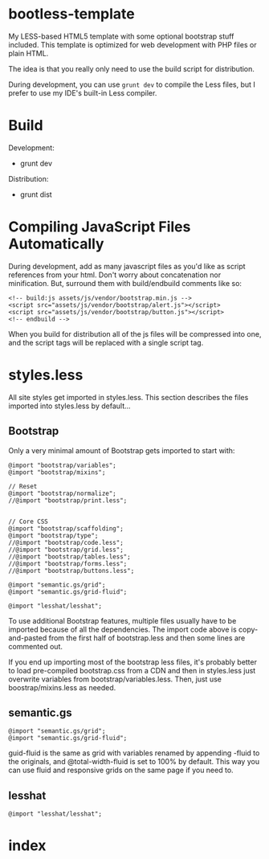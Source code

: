 bootless-template
=================

My LESS-based HTML5 template with some optional bootstrap stuff included.
This template is optimized for web development with PHP files or plain HTML.

The idea is that you really only need to use the build script for distribution.

During development, you can use
`grunt dev`
to compile the Less files, but I prefer to use my IDE's built-in Less compiler.


Build
=====

Development:
- grunt dev

Distribution:
- grunt dist


Compiling JavaScript Files Automatically
========================================

During development, add as many javascript files as you'd like as script references from your html.
Don't worry about concatenation nor minification. But, surround them with build/endbuild comments like so:

```
<!-- build:js assets/js/vendor/bootstrap.min.js -->
<script src="assets/js/vendor/bootstrap/alert.js"></script>
<script src="assets/js/vendor/bootstrap/button.js"></script>
<!-- endbuild -->
```

When you build for distribution all of the js files will be compressed into one, and the script tags
will be replaced with a single script tag.


styles.less
===========

All site styles get imported in styles.less. This section describes the files imported into styles.less by default...


Bootstrap
---------

Only a very minimal amount of Bootstrap gets imported to start with:

```
@import "bootstrap/variables";
@import "bootstrap/mixins";

// Reset
@import "bootstrap/normalize";
//@import "bootstrap/print.less";


// Core CSS
@import "bootstrap/scaffolding";
@import "bootstrap/type";
//@import "bootstrap/code.less";
//@import "bootstrap/grid.less";
//@import "bootstrap/tables.less";
//@import "bootstrap/forms.less";
//@import "bootstrap/buttons.less";

@import "semantic.gs/grid";
@import "semantic.gs/grid-fluid";

@import "lesshat/lesshat";
```

To use additional Bootstrap features, multiple files usually have to be imported because of all the dependencies.
The import code above is copy-and-pasted
from the first half of bootstrap.less and then some lines are commented out.

If you end up importing most of the bootstrap less files, it's probably better to load
pre-compiled bootstrap.css from a CDN and then in styles.less just overwrite variables
from bootstrap/variables.less. Then, just use boostrap/mixins.less as needed.


semantic.gs
-----------

```
@import "semantic.gs/grid";
@import "semantic.gs/grid-fluid";
```

guid-fluid is the same as grid with variables renamed by appending -fluid to the originals, and @total-width-fluid is set
to 100% by default. This way you can use fluid and responsive grids on the same page if you need to.


lesshat
-------

```
@import "lesshat/lesshat";
```


index
=====

